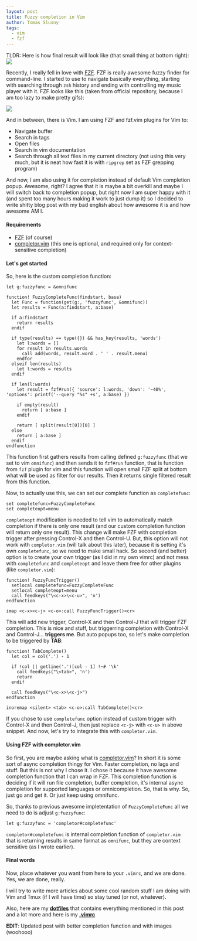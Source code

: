 ```yaml
---
layout: post
title: Fuzzy completion in Vim
author: Tomas Slusny
tags:
  - vim
  - fzf
---
```


TLDR: Here is how final result will look like (that small thing at bottom right): ![](http://i.imgur.com/tQbIFW7.png)

Recently, I really fell in love with [FZF](https://github.com/junegunn/fzf). FZF
is really awesome fuzzy finder for command-line. I started to use to navigate
basically everything, starting with searching through `zsh` history and ending
with controlling my music player with it. FZF looks like this (taken from
official repository, because I am too lazy to make pretty gifs):

![](https://raw.github.com/junegunn/i/master/fzf.gif)

And in between, there is Vim. I am
using FZF and fzf.vim plugins for Vim to:

  * Navigate buffer
  * Search in tags
  * Open files
  * Search in vim documentation
  * Search through all text files in my current directory (not using this very
    much, but it is neat how fast it is with `ripgrep` set as FZF grepping program)

And now, I am also using it for completion instead of default Vim completion
popup. Awesome, right? I agree that it is maybe a bit overkill and maybe I will
switch back to completion popup, but right now I am super happy with it (and
spent too many hours making it work to just dump it) so I decided to write
shitty blog post with my bad english about how awesome it is and how awesome AM
I.

#### Requirements

* [FZF](https://github.com/junegunn/fzf) (of course)
* [completor.vim](https://github.com/maralla/completor.vim) (this one is
optional, and required only for context-sensitive completion)

#### Let's get started

So, here is the custom completion function:


```vim
let g:fuzzyfunc = &omnifunc

function! FuzzyCompleteFunc(findstart, base)
  let Func = function(get(g:, 'fuzzyfunc', &omnifunc))
  let results = Func(a:findstart, a:base)

  if a:findstart
    return results
  endif

  if type(results) == type({}) && has_key(results, 'words')
    let l:words = []
    for result in results.words
      call add(words, result.word . ' ' . result.menu)
    endfor
  elseif len(results)
    let l:words = results
  endif

  if len(l:words)
    let result = fzf#run({ 'source': l:words, 'down': '~40%', 'options': printf('--query "%s" +s', a:base) })

    if empty(result)
      return [ a:base ]
    endif

    return [ split(result[0])[0] ]
  else
    return [ a:base ]
  endif
endfunction
```

This function first gathers results from calling defined `g:fuzzyfunc` (that we
set to vim `omnifunc`) and then sends it to `fzf#run` function, that is function
from `fzf` plugin for vim and this function will open small FZF split at bottom
what will be used as filter for our results. Then it returns single filtered
result from this function.

Now, to actually use this, we can set our complete function as `completefunc`:

```vim
set completefunc=FuzzyCompleteFunc
set completeopt=menu
```

`completeopt` modification is needed to tell vim to automatically match
completion if there is only one result (and our custom completion function will
return only one result). This change will make FZF with completion trigger after
pressing Control-X and then Control-U. But, this option will not work with
`completor.vim` (will talk about this later), because it is setting it's own
`completefunc`, so we need to make small hack.
So second (and better) option is to create your own trigger (as I did in my own vimrc) and
not mess with `completefunc` and `completeopt` and leave them free for other plugins
(like `completor.vim`):


```vim
function! FuzzyFuncTrigger()
  setlocal completefunc=FuzzyCompleteFunc
  setlocal completeopt=menu
  call feedkeys("\<c-x>\<c-u>", 'n')
endfunction

imap <c-x><c-j> <c-o>:call FuzzyFuncTrigger()<cr>
```

This will add new trigger, Control-X and then Control-J that will trigger FZF
completion.
This is nice and stuff, but triggerring completion with Control-X and
Control-J... **triggers me**. But auto popups too, so let's make completion to
be triggered by **TAB**:

```vim
function! TabComplete()
  let col = col('.') - 1

  if !col || getline('.')[col - 1] !~# '\k'
    call feedkeys("\<tab>", 'n')
    return
  endif

  call feedkeys("\<c-x>\<c-j>")
endfunction

inoremap <silent> <tab> <c-o>:call TabComplete()<cr>
```

If you chose to use `completefunc` option instead of custom trigger with
Control-X and then Control-J, then just replace `<c-j>` with `<c-u>` in above
snippet. And now, let's try to integrate this with `completor.vim`.

#### Using FZF with completor.vim

So first, you are maybe asking what is
[completor.vim](https://github.com/maralla/completor.vim)? In short it is some
sort of async completion thingy for Vim. Faster completion, no lags and stuff.
But this is not why I chose it. I chose it because it have awesome completion
function that I can wrap in FZF. This completion function is deciding if it will
run file completion, buffer completion, it's internal async completion for
supported languages or omnicompletion. So, that is why. So, just go and get it.
Or just keep using omnifunc.

So, thanks to previous awesome impletentation of `FuzzyCompleteFunc` all we need
to do is adjust `g:fuzzyfunc`:

```vim
let g:fuzzyfunc = 'completor#completefunc'
```
`completor#completefunc` is internal completion function of `completor.vim` that
is returning results in same format as `omnifunc`, but they are context
sensitive (as I wrote earlier).

#### Final words

Now, place whatever you want from here to your `.vimrc`, and we are done. Yes,
we are done, really.

I will try to write more articles about some cool random stuff I am doing with
Vim and Tmux (if I will have time) so stay tuned (or not, whatever).

Also, here are my
**[dotfiles](https://github.com/deathbeam/dotfiles)** that contains everything
mentioned in this post and a lot more and here is my
**[.vimrc](https://github.com/deathbeam/dotfiles/blob/master/vim/.vimrc)**

**EDIT**: Updated post with better completion function and with images (woohooo)

